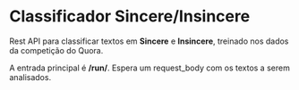 # Classificador Sincere/Insincere

Rest API para classificar textos em **Sincere** e **Insincere**, treinado nos dados da competição do Quora.

A entrada principal é **/run/**. Espera um request_body com os textos a serem analisados.